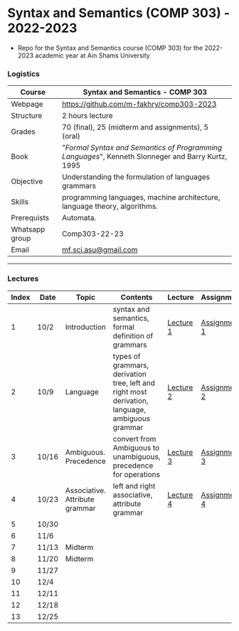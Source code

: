 # Syntax and Semantics (COMP 303) - 2022-2023

- Repo for the Syntax and Semantics course (COMP 303) for the 2022-2023 academic year at Ain Shams University

### Logistics

Course | Syntax and Semantics - COMP 303
---|----
Webpage| https://github.com/m-fakhry/comp303-2023
Structure | 2 hours lecture
Grades | 70 (final), 25 (midterm and assignments), 5 (oral)
Book | "_Formal Syntax and Semantics of Programming Languages_", Kenneth Slonneger and Barry Kurtz, 1995
Objective | Understanding the formulation of languages grammars
Skills | programming languages, machine architecture, language theory, algorithms.
Prerequists | Automata.
Whatsapp group | Comp303-22-23
Email| mf.sci.asu@gmail.com


---

### Lectures

Index | Date |Topic | Contents | Lecture | Assignment
---|---|---|---|---|---
1 | 10/2 | Introduction | syntax and semantics, formal definition of grammars | [Lecture 1](Lectures/lec1.md) | [Assignment 1](Assignments/assignment1.md)
2 | 10/9 | Language | types of grammars, derivation tree, left and right most derivation, language, ambiguous grammar | [Lecture 2](Lectures/lec2.md) | [Assignment 2](Assignments/assignment2.md)
3 | 10/16 | Ambiguous. Precedence | convert from Ambiguous to unambiguous, precedence for operations  | [Lecture 3](Lectures/lec3.md) | [Assignment 3](Assignments/assignment3.md)
4 | 10/23 | Associative. Attribute grammar | left and right associative, attribute grammar | [Lecture 4](Lectures/lec4.md) | [Assignment 4](Assignments/assignment4.md)
5 | 10/30 | | | |
6 | 11/6 | | | |
7 | 11/13 | Midterm | | |
8 | 11/20 | Midterm | | |
9 | 11/27 | | | |
10 | 12/4 | | | |
11 | 12/11 | | | |
12 | 12/18 | | | |
13 | 12/25 | | | |
